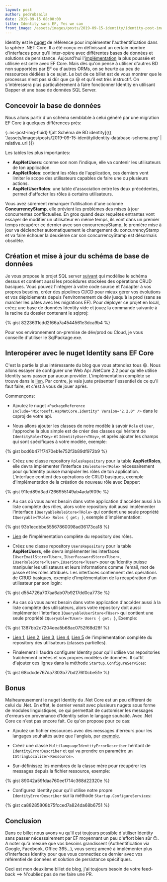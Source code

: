 ```yaml
---
layout: post
author: pedrobsaila
date: 2019-09-15 08:00:00
title: Identity sans EF, Yes we can
front_image: /assets/images/posts/2019-09-15-identity/identity-post-image.jpeg
---
```


Identity est le [nuget](https://www.nuget.org/packages/Microsoft.AspNetCore.Identity/) de référence pour implémenter l'authentification dans la sphère .NET Core. Il a été conçu en définissant un certain nombre d'interfaces pour qu'il inter-opère avec différentes bases de données et solutions de persistance. Aujourd'hui l'[implémentation](https://www.nuget.org/packages/Microsoft.AspNetCore.Identity.EntityFrameworkCore/) la plus poussée et utilisée est celle avec EF Core. Mais dès qu'on pense à utiliser d'autres BD non supportées par EF ou d'autres ORMs, on se heurte au peu de ressources dédiées à ce sujet. Le but de ce billet est de vous montrer que le processus n'est pas si dûr que ça :smiley: et qu'il est très instructif. On s'intéressera plus particulièrement à faire fonctionner Identity en utilisant Dapper et une base de données SQL Server.

## Concevoir la base de données

Nous allons partir d'un schéma semblable à celui généré par une migration EF Core à quelques différences près:

{:.ns-post-img-fluid}
![alt Schéma de BD identity]({{ '/assets/images/posts/2019-09-15-identity/identity-database-schema.png' | relative_url }})

Les tables les plus importantes:

+ **AspNetUsers**: comme son nom l'indique, elle va contenir les utilisateurs de ton application.
+ **AspNetRoles**: contient les rôles de l'application, ces derniers vont limiter le scope des utilisateurs capables de faire une ou plusieurs actions.
+ **AspNetUserRoles**: une table d'association entre les deux précédentes, permet d'affecter les rôles à certains utilisateurs.

Vous avez sûrement remarquer l'utilisation d'une colonne **ConcurrencyStamp**, elle prévient les problèmes des mises à jour concurrentes conflictuelles. En gros quand deux requêtes entrantes vont essayer de modifier un utilisateur en même temps, ils vont dans un premier temps récupérer ce dernier avec son concurrencyStamp, le première mise à jour va déclencher automatiquement le changement du concurrencyStamp et va faire échouer la deuxième car son concurrencyStamp est désormais obsolète.

## Création et mise à jour du schéma de base de données

Je vous propose le projet SQL server [suivant](https://github.com/neosys-opentech/identity-db) qui modélise le schéma dessus et contient aussi les procédures stockées des opérations CRUD basiques. Vous pouvez l'intégrer à votre code source et l'adapter à vos propres besoins, créer des pipelines CI/CD pour mieux gérer vos évolutions et vos déploiements depuis l'environnement de dév jusqu'à la prod (sans se marcher les pâtes avec les migrations EF). Pour déployer ce projet en local, créez une base de données Identity vide et jouez la commande suivante à la racine du dossier contenant le sqlproj:

{% gist 8223631cdd2f66a7a4544561e3dca9b4 %}

Pour vos environnement on-premise de dév/prod ou Cloud, je vous conseille d'utiliser le SqlPackage.exe.

## Interopérer avec le nuget Identity sans EF Core

C'est la partie la plus intéressante du blog que vous attendiez tous :smiley:. Nous allons essayer de configurer une Web Api .NetCore 2.2 pour qu'elle utilise Identity sans passer par aucun provider. L'implémentation complète se trouve dans le [lien](https://github.com/neosys-opentech/identity-api). Par contre, je vais juste présenter l'essentiel de ce qu'il faut faire, et c'est à vous de jouer après.

Commençons:

+ Ajoutez le nuget `<PackageReference Include="Microsoft.AspNetCore.Identity" Version="2.2.0" />` dans le csproj de votre api.

+ Nous allons ajouter les classes de notre modèle à savoir `Role` et `User`, l'approche la plus simple est de créer des classes qui héritent de `IdentityRole<TKey>` et `IdentityUser<TKey>`, et après ajouter les champs qui sont spécifiques à votre modèle, exemple:

{% gist bcd6b471f7470eb1e752f3b89df972b9 %}

+ Créez une classe repository `RolesRepository` pour la table **AspNetRoles**, elle devra implémenter l'interface `IRoleStore<TRole>` nécessairement pour qu'Identity puisse manipuler les rôles de ton application. L'interface contient des opérations de CRUD basiques, exemple d'implémentation de la création de nouveau rôle avec Dapper:

{% gist 91fed89d3ad7266955149ab4ada9f09c %}

+ Au cas où vous aurez besoin dans votre application d'accéder aussi à la liste complète des rôles, alors votre repository doit aussi implémenter l'interface `IQueryableRoleStore<TRole>` qui contient une seule propriété `IQueryable<TRole> Roles { get; }`, exemple d'implémentation:

{% gist 93b1ecdbbe55567860098ad36173ca18 %}

+ [Lien](https://github.com/neosys-opentech/identity-api/blob/master/Sources/Infrastructure/Repositories/RolesRepository.cs) de l'implémentation complète du repository des rôles.

+ Créez une classe repository `UsersRepository` pour la table **AspNetUsers**, elle devra implémenter les interfaces `IUserEmailStore<TUser>`, `IUserPasswordStore<TUser>`, `IUserRoleStore<TUser>`,`IUserStore<TUser>` pour qu'Identity puisse manipuler les utilisateurs et leurs informations comme l'email, mot de passe et les rôles attribués. Les interfaces contiennent des opérations de CRUD basiques, exemple d'implémentation de la récupération d'un utilisateur par son login:

{% gist d554726a707aa6ab07b9217dd0ca773e %}

+ Au cas où vous aurez besoin dans votre application d'accéder aussi à la liste complète des utilisateurs, alors votre repository doit aussi implémenter l'interface `IQueryableUserStore<TUser>` qui contient une seule propriété `IQueryable<TUser> Users { get; }`, Exemple:

{% gist 1387bb2c7204eea5b68ac0752f68d28f %}

+ [Lien 1](https://github.com/neosys-opentech/identity-api/blob/master/Sources/Infrastructure/Repositories/UsersRepository.cs), [Lien 2](https://github.com/neosys-opentech/identity-api/blob/master/Sources/Infrastructure/Repositories/UsersRepository.UserStore.cs), [Lien 3](https://github.com/neosys-opentech/identity-api/blob/master/Sources/Infrastructure/Repositories/UsersRepository.UserRoleStore.cs), [Lien 4](https://github.com/neosys-opentech/identity-api/blob/master/Sources/Infrastructure/Repositories/UsersRepository.UserPasswordStore.cs), [Lien 5](https://github.com/neosys-opentech/identity-api/blob/master/Sources/Infrastructure/Repositories/UsersRepository.UserEmailStore.cs) de l'implémentation complète du repository des utilisateurs (classes partielles).

+ Finalement il faudra configurer Identity pour qu'il utilise vos repositories fraîchement créées et vos propres modèles de données. Il suffit d'ajouter ces lignes dans la méthode `Startup.ConfigureServices`:

{% gist 68cdcde767da7303b77bd276f0cbe51e %}

## Bonus

Malheureusement le nuget Identity du .Net Core est un peu différent de celui du .Net. En effet, le dernier venait avec plusieurs nugets sous forme de modules linguistiques, ce qui permettait de customiser les messages d'erreurs en provenance d'Identity selon le langage souhaité. Avec .Net Core ce n'est pas encore fait. Ce qu'on propose pour ce cas:

+ Ajoutez un fichier ressources avec des messages d'erreurs pour les langages souhaités autre que l'anglais, par [exemple](https://github.com/neosys-opentech/identity-api/blob/master/Sources/Infrastructure/Resources/IdentityResources.resx).

+ Créez une classe `MultilanguageIdentityErrorDescriber` héritant de `IdentityErrorDescriber` et qui va prendre en paramètre un `IStringLocalizer<Ressource>`.

+ Sur-définissez les membres de la classe mère pour récupérer les messages depuis la fichier ressource, exemple:

{% gist 89042a59fdaa760ee1714c368d22320e %}

+ Configurez Identity pour qu'il utilise notre propre `IdentityErrorDescriber` sur la méthode `Startup.ConfigureServices`:

{% gist ca88285808b75fcced7a824da68b6751 %}

## Conclusion

Dans ce billet nous avons vu qu'il est toujours possible d'utiliser Identity sans passer nécessairement par EF moyennant un peu d'effort bien sûr :wink:. A noter qu'à mesure que vos besoins grandissent (Authentification via Google, Facebook, Office 365...), vous serez amené à implémenter plus d'interfaces Identity pour que vous connectiez ce dernier avec vos référentiel de données et solution de persistance spécifiques.

Ceci est mon deuxième billet de blog, j'ai toujours besoin de votre feed-back ==> N'oubliez pas de me faire une PR.
